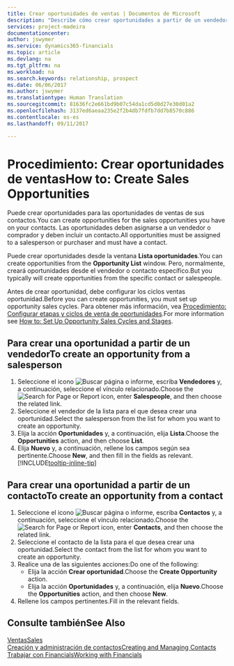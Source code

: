 ```yaml
---
title: Crear oportunidades de ventas | Documentos de Microsoft
description: "Describe cómo crear oportunidades a partir de un vendedor o un contacto en Financials."
services: project-madeira
documentationcenter: 
author: jswymer
ms.service: dynamics365-financials
ms.topic: article
ms.devlang: na
ms.tgt_pltfrm: na
ms.workload: na
ms.search.keywords: relationship, prospect
ms.date: 06/06/2017
ms.author: jswymer
ms.translationtype: Human Translation
ms.sourcegitcommit: 81636fc2e661bd9b07c54da1cd5d0d27e30d01a2
ms.openlocfilehash: 3137ed6aeaa235e2f2b4db7fdfb7dd7b8570c886
ms.contentlocale: es-es
ms.lasthandoff: 09/11/2017

---
```

# <a name="how-to-create-sales-opportunities"></a><span data-ttu-id="949c1-103">Procedimiento: Crear oportunidades de ventas</span><span class="sxs-lookup"><span data-stu-id="949c1-103">How to: Create Sales Opportunities</span></span>
<span data-ttu-id="949c1-104">Puede crear oportunidades para las oportunidades de ventas de sus contactos.</span><span class="sxs-lookup"><span data-stu-id="949c1-104">You can create opportunities for the sales opportunities you have on your contacts.</span></span> <span data-ttu-id="949c1-105">Las oportunidades deben asignarse a un vendedor o comprador y deben incluir un contacto.</span><span class="sxs-lookup"><span data-stu-id="949c1-105">All opportunities must be assigned to a salesperson or purchaser and must have a contact.</span></span>

<span data-ttu-id="949c1-106">Puede crear oportunidades desde la ventana **Lista oportunidades**.</span><span class="sxs-lookup"><span data-stu-id="949c1-106">You can create opportunities from the **Opportunity List** window.</span></span> <span data-ttu-id="949c1-107">Pero, normalmente, creará oportunidades desde el vendedor o contacto específico.</span><span class="sxs-lookup"><span data-stu-id="949c1-107">But you typically will create opportunities from the specific contact or salespeople.</span></span>

<span data-ttu-id="949c1-108">Antes de crear oportunidad, debe configurar los ciclos ventas oportunidad.</span><span class="sxs-lookup"><span data-stu-id="949c1-108">Before you can create opportunities, you must set up opportunity sales cycles.</span></span> <span data-ttu-id="949c1-109">Para obtener más información, vea [Procedimiento: Configurar etapas y ciclos de venta de oportunidades](marketing-how-setup-opportunity-sales-cycles-stages.md).</span><span class="sxs-lookup"><span data-stu-id="949c1-109">For more information see [How to: Set Up Opportunity Sales Cycles and Stages](marketing-how-setup-opportunity-sales-cycles-stages.md).</span></span>

## <a name="to-create-an-opportunity-from-a-salesperson"></a><span data-ttu-id="949c1-110">Para crear una oportunidad a partir de un vendedor</span><span class="sxs-lookup"><span data-stu-id="949c1-110">To create an opportunity from a salesperson</span></span>
1. <span data-ttu-id="949c1-111">Seleccione el icono ![Buscar página o informe](media/ui-search/search_small.png "icono Buscar página o informe"), escriba **Vendedores** y, a continuación, seleccione el vínculo relacionado.</span><span class="sxs-lookup"><span data-stu-id="949c1-111">Choose the ![Search for Page or Report](media/ui-search/search_small.png "Search for Page or Report icon") icon, enter **Salespeople**, and then choose the related link.</span></span>
2. <span data-ttu-id="949c1-112">Seleccione el vendedor de la lista para el que desea crear una oportunidad.</span><span class="sxs-lookup"><span data-stu-id="949c1-112">Select the salesperson from the list for whom you want to create an opportunity.</span></span>
3. <span data-ttu-id="949c1-113">Elija la acción **Oportunidades** y, a continuación, elija **Lista**.</span><span class="sxs-lookup"><span data-stu-id="949c1-113">Choose the **Opportunities** action, and then choose **List**.</span></span>
4. <span data-ttu-id="949c1-114">Elija **Nuevo** y, a continuación, rellene los campos según sea pertinente.</span><span class="sxs-lookup"><span data-stu-id="949c1-114">Choose **New**, and then fill in the fields as relevant.</span></span> [!INCLUDE[tooltip-inline-tip](includes/tooltip-inline-tip_md.md)]  



## <a name="to-create-an-opportunity-from-a-contact"></a><span data-ttu-id="949c1-115">Para crear una oportunidad a partir de un contacto</span><span class="sxs-lookup"><span data-stu-id="949c1-115">To create an opportunity from a contact</span></span>
1. <span data-ttu-id="949c1-116">Seleccione el icono ![Buscar página o informe](media/ui-search/search_small.png "icono Buscar página o informe"), escriba **Contactos** y, a continuación, seleccione el vínculo relacionado.</span><span class="sxs-lookup"><span data-stu-id="949c1-116">Choose the ![Search for Page or Report](media/ui-search/search_small.png "Search for Page or Report icon") icon, enter **Contacts**, and then choose the related link.</span></span>
2. <span data-ttu-id="949c1-117">Seleccione el contacto de la lista para el que desea crear una oportunidad.</span><span class="sxs-lookup"><span data-stu-id="949c1-117">Select the contact from the list for whom you want to create an opportunity.</span></span>
3. <span data-ttu-id="949c1-118">Realice una de las siguientes acciones:</span><span class="sxs-lookup"><span data-stu-id="949c1-118">Do one of the following:</span></span>
   * <span data-ttu-id="949c1-119">Elija la acción **Crear oportunidad**.</span><span class="sxs-lookup"><span data-stu-id="949c1-119">Choose the **Create Opportunity** action.</span></span>
   * <span data-ttu-id="949c1-120">Elija la acción **Oportunidades** y, a continuación, elija **Nuevo**.</span><span class="sxs-lookup"><span data-stu-id="949c1-120">Choose the  **Opportunities** action, and then choose **New**.</span></span>
4. <span data-ttu-id="949c1-121">Rellene los campos pertinentes.</span><span class="sxs-lookup"><span data-stu-id="949c1-121">Fill in the relevant fields.</span></span>

## <a name="see-also"></a><span data-ttu-id="949c1-122">Consulte también</span><span class="sxs-lookup"><span data-stu-id="949c1-122">See Also</span></span>
[<span data-ttu-id="949c1-123">Ventas</span><span class="sxs-lookup"><span data-stu-id="949c1-123">Sales</span></span>](sales-manage-sales.md)  
[<span data-ttu-id="949c1-124">Creación y administración de contactos</span><span class="sxs-lookup"><span data-stu-id="949c1-124">Creating and Managing Contacts</span></span>](marketing-contacts.md)  
[<span data-ttu-id="949c1-125">Trabajar con Financials</span><span class="sxs-lookup"><span data-stu-id="949c1-125">Working with Financials</span></span>](ui-work-product.md)

